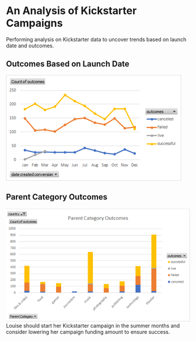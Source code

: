 # An Analysis of Kickstarter Campaigns
Performing analysis on Kickstarter data to uncover trends based on launch date and outcomes.
## Outcomes Based on Launch Date
![outcomes_based_on_launch_date.png](outcomes_based_on_launch_date.png)
## Parent Category Outcomes
![parent_category_outcomes.png](parent_category_outcomes.png)
Louise should start her Kickstarter campaign in the summer months and consider lowering her campaign funding amount to ensure success.
